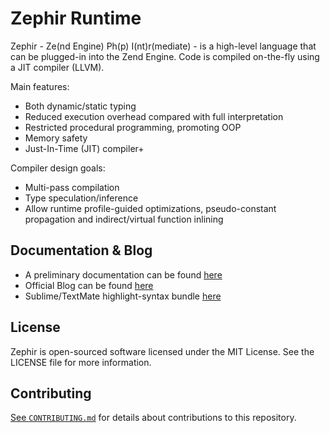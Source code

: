 Zephir Runtime
==============

Zephir - Ze(nd Engine) Ph(p) I(nt)r(mediate) - is a high-level language that can be plugged-in into the Zend Engine.
Code is compiled on-the-fly using a JIT compiler (LLVM).

Main features:

* Both dynamic/static typing
* Reduced execution overhead compared with full interpretation
* Restricted procedural programming, promoting OOP
* Memory safety
* Just-In-Time (JIT) compiler+

Compiler design goals:

* Multi-pass compilation
* Type speculation/inference
* Allow runtime profile-guided optimizations, pseudo-constant propagation and indirect/virtual function inlining

Documentation & Blog
--------------------
* A preliminary documentation can be found [here](http://zephir-lang.com/)
* Official Blog can be found [here](http://blog.zephir-lang.com/)
* Sublime/TextMate highlight-syntax bundle [here](http://github.com/phalcon/zephir-sublime)

License
-------
Zephir is open-sourced software licensed under the MIT License. See the LICENSE file for more information.

Contributing
------------
[See `CONTRIBUTING.md`](https://github.com/phalcon/zephir/blob/master/CONTRIBUTING.md) for details about contributions to this repository.
